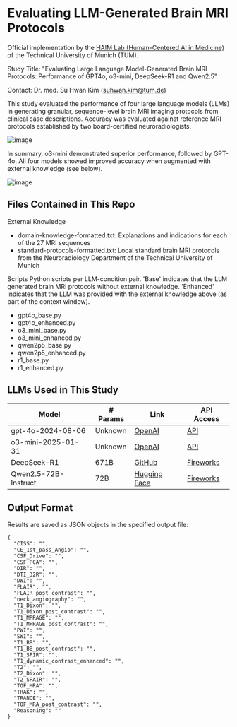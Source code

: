 # Evaluating LLM-Generated Brain MRI Protocols
Official implementation by the [HAIM Lab (Human-Centered AI in Medicine)](https://www.neurokopfzentrum.med.tum.de/neuroradiologie/forschung_projekt_haim.html) of the Technical University of Munich (TUM). 

Study Title: "Evaluating Large Language Model-Generated Brain MRI Protocols: Performance of GPT4o, o3-mini, DeepSeek-R1 and Qwen2.5"

Contact: Dr. med. Su Hwan Kim (suhwan.kim@tum.de)

This study evaluated the performance of four large language models (LLMs) in generating granular, sequence-level brain MRI imaging protocols from clinical case descriptions. Accuracy was evaluated against reference MRI protocols established by two board-certified neuroradiologists. 

![image](https://github.com/user-attachments/assets/9c8b8e86-dc73-4b18-800e-a70468a1073c)

In summary, o3-mini demonstrated superior performance, followed by GPT-4o. All four models showed improved accuracy when augmented with external knowledge (see below).

![image](https://github.com/user-attachments/assets/d0dd9660-f152-49e6-9471-fdb97348456b)


## Files Contained in This Repo

External Knowledge
- domain-knowledge-formatted.txt: Explanations and indications for each of the 27 MRI sequences
- standard-protocols-formatted.txt: Local standard brain MRI protocols from the Neuroradiology Department of the Technical University of Munich

Scripts
Python scripts per LLM-condition pair. 
'Base' indicates that the LLM generated brain MRI protocols without external knowledge. 
'Enhanced' indicates that the LLM was provided with the external knowledge above (as part of the context window).
- gpt4o_base.py
- gpt4o_enhanced.py
- o3_mini_base.py
- o3_mini_enhanced.py
- qwen2p5_base.py
- qwen2p5_enhanced.py
- r1_base.py
- r1_enhanced.py


## LLMs Used in This Study 
| Model                   | # Params | Link                                                   | API Access                                              |
|-------------------------|---------|--------------------------------------------------------|--------------------------------------------------------|
| gpt-4o-2024-08-06      | Unknown | [OpenAI](https://openai.com/index/hello-gpt-4o/)      | [API](https://platform.openai.com/docs/models/gpt-4o#gpt-4o) |
| o3-mini-2025-01-31     | Unknown | [OpenAI](https://openai.com/index/openai-o3-mini/)    | [API](https://platform.openai.com/docs/models/gpt-4o#o3-mini) |
| DeepSeek-R1            | 671B    | [GitHub](https://github.com/deepseek-ai/DeepSeek-R1)  | [Fireworks](https://fireworks.ai/models/fireworks/deepseek-r1) |
| Qwen2.5-72B-Instruct   | 72B     | [Hugging Face](https://huggingface.co/Qwen/Qwen2.5-72B-Instruct) | [Fireworks](https://fireworks.ai/models/fireworks/qwen2p5-72b-instruct) |

## Output Format
Results are saved as JSON objects in the specified output file:

```
{
  "CISS": "",
  "CE_1st_pass_Angio": "",
  "CSF_Drive": "",
  "CSF_PCA": "",
  "DIR": "",
  "DTI_32R": "",
  "DWI": "",
  "FLAIR": "",
  "FLAIR_post_contrast": "",
  "neck_angiography": "",
  "T1_Dixon": "",
  "T1_Dixon_post_contrast": "",
  "T1_MPRAGE": "",
  "T1_MPRAGE_post_contrast": "",
  "PWI": "",
  "SWI": "",
  "T1_BB": "",
  "T1_BB_post_contrast": "",
  "T1_SPIR": "",
  "T1_dynamic_contrast_enhanced": "",
  "T2": "",
  "T2_Dixon": "",
  "T2_SPAIR": "",
  "TOF_MRA": "",
  "TRAK": "",
  "TRANCE": "",
  "TOF_MRA_post_contrast": "",
  "Reasoning": ""
}
```
